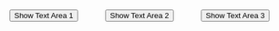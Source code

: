 <!DOCTYPE html>
<html lang="en">
<head>
<meta charset="UTF-8">
<meta name="viewport" content="width=device-width, initial-scale=1.0">
<title>Button to Text Areas</title>
<style>
    /* Optional: Some basic styling */
    .container {
        display: flex;
        justify-content: space-around;
        margin-top: 50px;
    }
    textarea {
        width: 300px;
        height: 150px;
        resize: none;
    }
</style>
</head>
<body>
<div class="container">
    <button onclick="showTextArea('textArea1')">Show Text Area 1</button>
    <button onclick="showTextArea('textArea2')">Show Text Area 2</button>
    <button onclick="showTextArea('textArea3')">Show Text Area 3</button>
</div>

<div class="container">
    <textarea id="textArea1" style="display:none;">This is Text Area 1</textarea>
    <textarea id="textArea2" style="display:none;">This is Text Area 2</textarea>
    <textarea id="textArea3" style="display:none;">This is Text Area 3</textarea>
</div>

<script>
    function showTextArea(textAreaId) {
        // Hide all text areas
        var textAreas = document.querySelectorAll('textarea');
        textAreas.forEach(function(textArea) {
            textArea.style.display = 'none';
        });

        // Show the selected text area
        var selectedTextArea = document.getElementById(textAreaId);
        if (selectedTextArea) {
            selectedTextArea.style.display = 'block';
        }
    }
</script>
</body>
</html>

